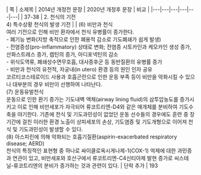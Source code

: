 | 쪽 | 소제목 | 2014년 개정전 문장 | 2020년 개정후 문장 | 비교 |
|---|---|---|---|---|---|
| 37-38 | 2. 천식의 기전<br>4) 특수상황 천식의 발생 기전 | | (6) 비만과 천식<br>여러 기전으로 인해 비만 환자에서 천식 유병률이 증가한다.<br>- 폐기능 변화(지방 축적으로 인한 폐용적 감소로 기도폐쇄가 쉽게 발생)<br>- 전염증성(pro-inflammatory) 상태로 변화; 전염증 시토카인과 케모카인 생성 증가, 산화스트레스 증가, 렙틴의 증가, 아디포넥틴의 감소<br>- 위식도역류, 폐쇄성수면무호흡, 대사증후군 등 동반질환의 유병률 증가<br>- 비만과 천식의 유전적, 자궁내(in utero) 환경 등의 원인 인자 공유<br>코르티코스테로이드 사용과 호흡곤란으로 인한 운동 부족 등이 비만을 악화시킬 수 있으나 대부분의 경우 비만이 선행하여 나타난다.<br>(7) 운동유발천식<br>운동으로 인한 환기 증가는 기도내벽 액체(airway lining fluid)의 삼투압농도를 증가시키고 이로 인해 비만세포가 자극되어 류코트리엔-D4와 같은 매개체를 분비하여 기도수축을 야기한다. 기존에 천식 및 기도과민성이 없었던 운동 선수들의 경우에도 훈련 중 장기간에 걸친 이러한 환경 노출이 상피세포의 손상, 기도염증 및 기도개형으로 이어져 천식 및 기도과민성이 발생할 수 있다.<br>(8) 아스피린에 의해 악화되는 호흡기질환(aspirin-exacerbated respiratory disease; AERD)<br>천식의 특징적인 표현형 중 하나로 싸이클로옥시게나제-1(COX-1) 억제에 대한 과민증과 연관이 있고, 비만세포와 호산구에서 류코트리엔-C4신티아제 발현 증가로 씨스테닐-류코트리엔의 분비가 증가하는 것과 관련이 있다. | 단락 추가 |
<PAGE>193